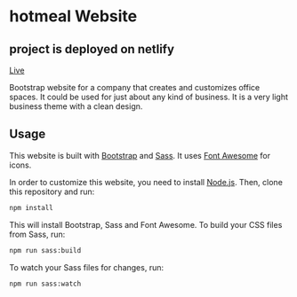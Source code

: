 # hotmeal Website

## project is deployed on netlify
[Live](https://hotmeal-restaurant.netlify.app/)


Bootstrap website for a company that creates and customizes office spaces. It could be used for just about any kind of business. It is a very light business theme with a clean design.

## Usage

This website is built with [Bootstrap](https://getbootstrap.com/) and [Sass](https://sass-lang.com/). It uses [Font Awesome](https://fontawesome.com/) for icons.

In order to customize this website, you need to install [Node.js](https://nodejs.org/en/). Then, clone this repository and run:

```bash
npm install
```

This will install Bootstrap, Sass and Font Awesome. To build your CSS files from Sass, run:

```bash
npm run sass:build
```

To watch your Sass files for changes, run:

```bash
npm run sass:watch
```



